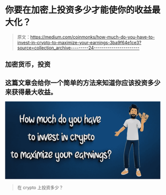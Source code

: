 # 你要在加密上投资多少才能使你的收益最大化？

> 原文：<https://medium.com/coinmonks/how-much-do-you-have-to-invest-in-crypto-to-maximize-your-earnings-3ba9f64e1ce3?source=collection_archive---------24----------------------->

## 加密货币，投资

## 这篇文章会给你一个简单的方法来知道你应该投资多少来获得最大收益。

![](img/644eafcc33879fd4196de1186999fd3b.png)

> 在 crypto 上投资多少？